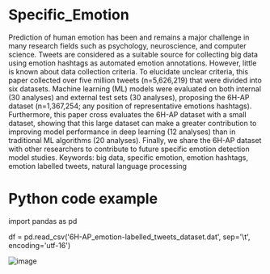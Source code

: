 # Specific_Emotion

Prediction of human emotion has been and remains a major challenge in many research fields such as psychology, neuroscience, and computer science. Tweets are considered as a suitable source for collecting big data using emotion hashtags as automated emotion annotations. However, little is known about data collection criteria. To elucidate unclear criteria, this paper collected over five million tweets (n=5,626,219) that were divided into six datasets. Machine learning (ML) models were evaluated on both internal (30 analyses) and external test sets (30 analyses), proposing the 6H-AP dataset (n=1,367,254; any position of representative emotions hashtags). Furthermore, this paper cross evaluates the 6H-AP dataset with a small dataset, showing that this large dataset can make a greater contribution to improving model performance in deep learning (12 analyses) than in traditional ML algorithms (20 analyses). Finally, we share the 6H-AP dataset with other researchers to contribute to future specific emotion detection model studies.
Keywords: big data, specific emotion, emotion hashtags, emotion labelled tweets, natural language processing

# Python code example
import pandas as pd

df = pd.read_csv('6H-AP_emotion-labelled_tweets_dataset.dat', sep='\t', encoding='utf-16')

![image](https://user-images.githubusercontent.com/85970005/122137790-903a7380-ce99-11eb-91fc-248d9f661a1e.png)

